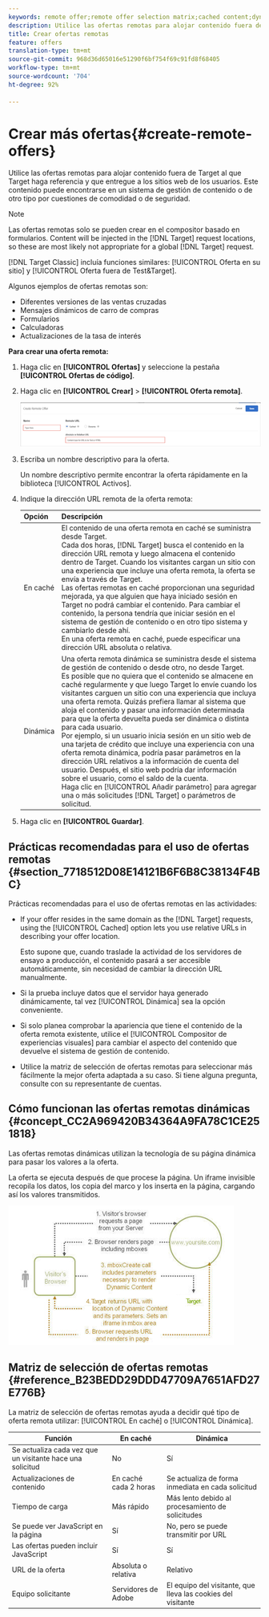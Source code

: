 ```yaml
---
keywords: remote offer;remote offer selection matrix;cached content;dynamic content
description: Utilice las ofertas remotas para alojar contenido fuera de Target al que Target haga referencia y que entregue a los sitios web de los usuarios. Este contenido puede encontrarse en un sistema de gestión de contenido o de otro tipo por cuestiones de comodidad o de seguridad.
title: Crear ofertas remotas
feature: offers
translation-type: tm+mt
source-git-commit: 968d36d65016e51290f6bf754f69c91fd8f68405
workflow-type: tm+mt
source-wordcount: '704'
ht-degree: 92%

---
```



# Crear más ofertas{#create-remote-offers}

Utilice las ofertas remotas para alojar contenido fuera de Target al que Target haga referencia y que entregue a los sitios web de los usuarios. Este contenido puede encontrarse en un sistema de gestión de contenido o de otro tipo por cuestiones de comodidad o de seguridad.

>[!NOTE]
>
>Las ofertas remotas solo se pueden crear en el compositor basado en formularios. Content will be injected in the [!DNL Target] request locations, so these are most likely not appropriate for a global [!DNL Target] request.
>
>[!DNL Target Classic] incluía funciones similares: [!UICONTROL Oferta en su sitio] y [!UICONTROL Oferta fuera de Test&amp;Target].

Algunos ejemplos de ofertas remotas son:

* Diferentes versiones de las ventas cruzadas
* Mensajes dinámicos de carro de compras
* Formularios
* Calculadoras
* Actualizaciones de la tasa de interés

**Para crear una oferta remota:**

1. Haga clic en **[!UICONTROL Ofertas]** y seleccione la pestaña **[!UICONTROL Ofertas de código]**.
1. Haga clic en **[!UICONTROL Crear]** > **[!UICONTROL Oferta remota]**.

   ![](assets/remote_offer_ui.png)

1. Escriba un nombre descriptivo para la oferta.

   Un nombre descriptivo permite encontrar la oferta rápidamente en la biblioteca [!UICONTROL Activos].

1. Indique la dirección URL remota de la oferta remota:

   | Opción | Descripción |
   |--- |--- |
   | En caché | El contenido de una oferta remota en caché se suministra desde Target.<br>Cada dos horas, [!DNL Target] busca el contenido en la dirección URL remota y luego almacena el contenido dentro de Target. Cuando los visitantes cargan un sitio con una experiencia que incluye una oferta remota, la oferta se envía a través de Target.<br>Las ofertas remotas en caché proporcionan una seguridad mejorada, ya que alguien que haya iniciado sesión en Target no podrá cambiar el contenido. Para cambiar el contenido, la persona tendría que iniciar sesión en el sistema de gestión de contenido o en otro tipo sistema y cambiarlo desde ahí.<br>En una oferta remota en caché, puede especificar una dirección URL absoluta o relativa. |
   | Dinámica | Una oferta remota dinámica se suministra desde el sistema de gestión de contenido o desde otro, no desde Target.<br>Es posible que no quiera que el contenido se almacene en caché regularmente y que luego Target lo envíe cuando los visitantes carguen un sitio con una experiencia que incluya una oferta remota. Quizás prefiera llamar al sistema que aloja el contenido y pasar una información determinada para que la oferta devuelta pueda ser dinámica o distinta para cada usuario.<br>Por ejemplo, si un usuario inicia sesión en un sitio web de una tarjeta de crédito que incluye una experiencia con una oferta remota dinámica, podría pasar parámetros en la dirección URL relativos a la información de cuenta del usuario. Después, el sitio web podría dar información sobre el usuario, como el saldo de la cuenta.<br>Haga clic en [!UICONTROL Añadir parámetro] para agregar una o más solicitudes [!DNL Target] o parámetros de solicitud. |

1. Haga clic en **[!UICONTROL Guardar]**.

## Prácticas recomendadas para el uso de ofertas remotas {#section_7718512D08E14121B6F6B8C38134F4BC}

Prácticas recomendadas para el uso de ofertas remotas en las actividades:

* If your offer resides in the same domain as the [!DNL Target] requests, using the [!UICONTROL Cached] option lets you use relative URLs in describing your offer location.

   Esto supone que, cuando traslade la actividad de los servidores de ensayo a producción, el contenido pasará a ser accesible automáticamente, sin necesidad de cambiar la dirección URL manualmente.

* Si la prueba incluye datos que el servidor haya generado dinámicamente, tal vez [!UICONTROL Dinámica] sea la opción conveniente.
* Si solo planea comprobar la apariencia que tiene el contenido de la oferta remota existente, utilice el [!UICONTROL Compositor de experiencias visuales] para cambiar el aspecto del contenido que devuelve el sistema de gestión de contenido.
* Utilice la matriz de selección de ofertas remotas para seleccionar más fácilmente la mejor oferta adaptada a su caso. Si tiene alguna pregunta, consulte con su representante de cuentas.

## Cómo funcionan las ofertas remotas dinámicas {#concept_CC2A969420B34364A9FA78C1CE251818}

Las ofertas remotas dinámicas utilizan la tecnología de su página dinámica para pasar los valores a la oferta.

La oferta se ejecuta después de que procese la página. Un iframe invisible recopila los datos, los copia del marco y los inserta en la página, cargando así los valores transmitidos.

![](assets/remote_offer_howitworks_2.jpeg)

## Matriz de selección de ofertas remotas {#reference_B23BEDD29DDD47709A7651AFD27E776B}

La matriz de selección de ofertas remotas ayuda a decidir qué tipo de oferta remota utilizar: [!UICONTROL En caché] o [!UICONTROL Dinámica].

| Función | En caché | Dinámica |
|--- |--- |--- |
| Se actualiza cada vez que un visitante hace una solicitud | No | Sí |
| Actualizaciones de contenido | En caché cada 2 horas | Se actualiza de forma inmediata en cada solicitud |
| Tiempo de carga | Más rápido | Más lento debido al procesamiento de solicitudes |
| Se puede ver JavaScript en la página | Sí | No, pero se puede transmitir por URL |
| Las ofertas pueden incluir JavaScript | Sí | Sí |
| URL de la oferta | Absoluta o relativa | Relativo |
| Equipo solicitante | Servidores de Adobe | El equipo del visitante, que lleva las cookies del visitante |